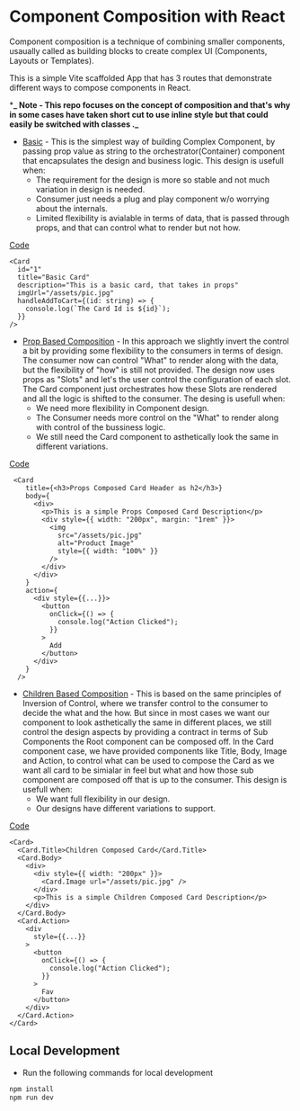 # Component Composition with React

Component composition is a technique of combining smaller components, usaually called as building blocks to create complex UI (Components, Layouts or Templates).

This is a simple Vite scaffolded App that has 3 routes that demonstrate different ways to compose components in React.

\***_ Note - This repo focuses on the concept of composition and that's why in some cases have taken short cut to use inline style but that could easily be switched with classes ._**

- [Basic]("./src/pages/basic/index.tsx) - This is the simplest way of building Complex Component, by passing prop value as string to the orchestrator(Container) component that encapsulates the design and business logic. This design is usefull when:
  - The requirement for the design is more so stable and not much variation in design is needed.
  - Consumer just needs a plug and play component w/o worrying about the internals.
  - Limited flexibility is avialable in terms of data, that is passed through props, and that can control what to render but not how.

[Code]("./src/components/Basic/Card.tsx)

```tsx
<Card
  id="1"
  title="Basic Card"
  description="This is a basic card, that takes in props"
  imgUrl="/assets/pic.jpg"
  handleAddToCart={(id: string) => {
    console.log(`The Card Id is ${id}`);
  }}
/>
```

- [Prop Based Composition]("./src/pages/props/index.tsx) - In this approach we slightly invert the control a bit by providing some flexibility to the consumers in terms of design. The consumer now can control "What" to render along with the data, but the flexibility of "how" is still not provided. The design now uses props as "Slots" and let's the user control the configuration of each slot. The Card component just orchestrates how these Slots are rendered and all the logic is shifted to the consumer. The desing is usefull when:
  - We need more flexibility in Component design.
  - The Consumer needs more control on the "What" to render along with control of the bussiness logic.
  - We still need the Card component to asthetically look the same in different variations.

[Code]("./src/components/Props-Composition/Card.tsx)

```tsx
 <Card
    title={<h3>Props Composed Card Header as h2</h3>}
    body={
      <div>
        <p>This is a simple Props Composed Card Description</p>
        <div style={{ width: "200px", margin: "1rem" }}>
          <img
            src="/assets/pic.jpg"
            alt="Product Image"
            style={{ width: "100%" }}
          />
        </div>
      </div>
    }
    action={
      <div style={{...}}>
        <button
          onClick={() => {
            console.log("Action Clicked");
          }}
        >
          Add
        </button>
      </div>
    }
  />
```

- [Children Based Composition]("./src/pages/children/index.tsx) - This is based on the same principles of Inversion of Control, where we transfer control to the consumer to decide the what and the how. But since in most cases we want our component to look asthetically the same in different places, we still control the design aspects by providing a contract in terms of Sub Components the Root component can be composed off. In the Card component case, we have provided components like Title, Body, Image and Action, to control what can be used to compose the Card as we want all card to be simialar in feel but what and how those sub component are composed off that is up to the consumer. This design is usefull when:
  - We want full flexibility in our design.
  - Our designs have different variations to support.

[Code]("./src/components/Children-Composition/Card.tsx)

```tsx
<Card>
  <Card.Title>Children Composed Card</Card.Title>
  <Card.Body>
    <div>
      <div style={{ width: "200px" }}>
        <Card.Image url="/assets/pic.jpg" />
      </div>
      <p>This is a simple Children Composed Card Description</p>
    </div>
  </Card.Body>
  <Card.Action>
    <div
      style={{...}}
    >
      <button
        onClick={() => {
          console.log("Action Clicked");
        }}
      >
        Fav
      </button>
    </div>
  </Card.Action>
</Card>
```

## Local Development

- Run the following commands for local development

```bash
npm install
npm run dev
```
